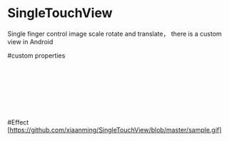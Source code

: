 # SingleTouchView
Single finger control image scale rotate and translate， there is a custom view in Android

#custom properties
<resources>
    <declare-styleable name="SingleTouchView">
        <attr name="src" format="reference" />           
        <attr name="editable" format="boolean"/>          
        <attr name="frameColor" format="color" />         
        <attr name="frameWidth" format="dimension" />     
        <attr name="framePadding" format="dimension" />   
        <attr name="degree" format="float" />             
        <attr name="scale" format="float" />              
        <attr name="controlDrawable" format="reference"/> 
        <attr name="controlLocation">                    
            <enum name="left_top" value="0" />
            <enum name="right_top" value="1" />
            <enum name="right_bottom" value="2" />
            <enum name="left_bottom" value="3" />
        </attr>
    </declare-styleable>
</resources>

#Effect
[https://github.com/xiaanming/SingleTouchView/blob/master/sample.gif]
